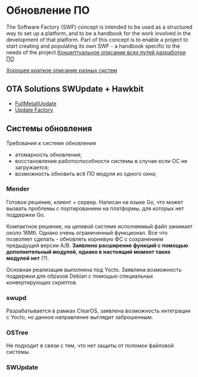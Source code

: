 # Обновление ПО

The Software Factory (SWF) concept is intended to be used as a structured way to set up a platform, and to be a handbook for the work involved in the development of that platform. Part of this concept is to enable a project to start creating and populating its own SWF - a handbook specific to the needs of the project.[Концептуальное описание всех путей разработки ПО](https://pelux.io/software-factory/PELUX-3.0/index.html)

[Хорошее краткое описание разных систем](https://pelux.io/software-factory/PELUX-3.0/swf-blueprint/docs/articles/architecture/vert-config-SOTA.html)

## OTA Solutions SWUpdate + Hawkbit

* [FullMetallUpdate](https://www.fullmetalupdate.io/docs/documentation/)
* [Update Factory](https://docs.updatefactory.io/)

## Системы обновления

Требования  к системе обновления

* атомарность обновления;
* восстановление работоспособности системы в случае если ОС не загружается;
* возможность обновить всё ПО модуля из одного окна;

### Mender

Готовое решение, клиент + сервер. Написан на языке Go, что может вызвать проблемы с портированием на платформы, для которых нет поддержки Go.

Компактное решение, на целевой системе исполняемый файл занимает около 16Мб. Однако очень ограниченный функционал. Все что позволяет сделать - обновлять корневую ФС с сохранением предыдущей версии A/B. **Заявлено расширение функций с помощью дополнительный модулей, однако в настоящий момент таких модулей нет** (?).

Основная реализация выполнена под Yocto. Заявлена возможность поддержки для образов Debian с помощью специальных конвертирующих скриптов.

### swupd

Разрабатывается в рамках ClearOS, заявлена возможность интеграции с Yocto, но данное направление выглядит заброшенным.

### OSTree

Не подходит в связи с тем, что нет защиты от поломок файловой системы.

### SWUpdate


